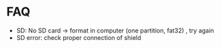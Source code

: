 # FAQ

- SD: No SD card -> format in computer (one partition, fat32) , try again
- SD error: check proper connection of shield
